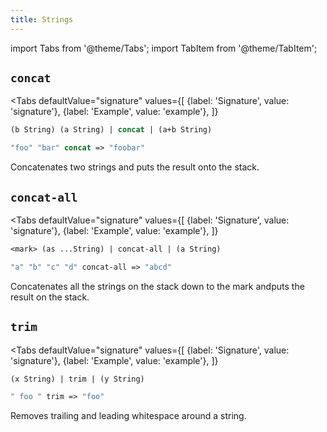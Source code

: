 ```yaml
---
title: Strings
---
```


import Tabs from '@theme/Tabs';
import TabItem from '@theme/TabItem';

## `concat`

<Tabs
  defaultValue="signature"
  values={[
    {label: 'Signature', value: 'signature'},
    {label: 'Example', value: 'example'},
  ]}
>

<TabItem value="signature">

```clojure
(b String) (a String) | concat | (a+b String)
```

</TabItem>

<TabItem value="example">

```clojure
"foo" "bar" concat => "foobar"
```

</TabItem>

</Tabs>

Concatenates two strings and puts the result onto the stack.

## `concat-all`

<Tabs
  defaultValue="signature"
  values={[
    {label: 'Signature', value: 'signature'},
    {label: 'Example', value: 'example'},
  ]}
>

<TabItem value="signature">

```clojure
<mark> (as ...String) | concat-all | (a String)
```

</TabItem>

<TabItem value="example">

```clojure
"a" "b" "c" "d" concat-all => "abcd"
```

</TabItem>

</Tabs>

Concatenates all the strings on the stack down to the mark andputs the result on the stack.

## `trim`

<Tabs
  defaultValue="signature"
  values={[
    {label: 'Signature', value: 'signature'},
    {label: 'Example', value: 'example'},
  ]}
>

<TabItem value="signature">

```clojure
(x String) | trim | (y String)
```

</TabItem>

<TabItem value="example">

```clojure
" foo " trim => "foo"
```

</TabItem>

</Tabs>

Removes trailing and leading whitespace around a string.
